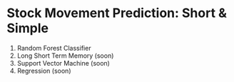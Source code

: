# Stock Movement Prediction: Short & Simple

1) Random Forest Classifier
2) Long Short Term Memory (soon)
3) Support Vector Machine (soon)
4) Regression (soon)
